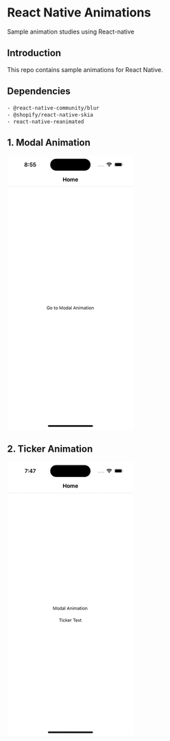 # React Native Animations

Sample animation studies using React-native

## Introduction

This repo contains sample animations for React Native.

## Dependencies

```
- @react-native-community/blur
- @shopify/react-native-skia
- react-native-reanimated
```

## 1. Modal Animation

![a](./assets/gifs/modal_animation.gif)

## 2. Ticker Animation

![a](./assets/gifs/ticker_animation.gif)
